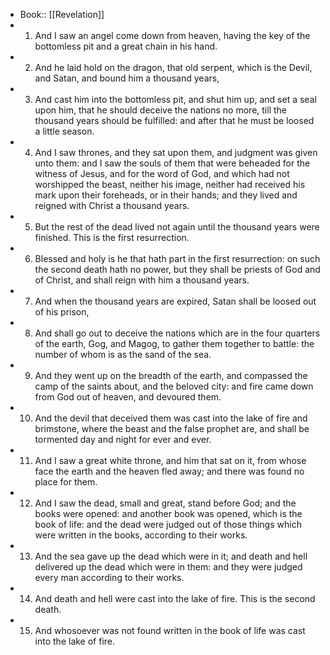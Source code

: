- Book:: [[Revelation]]
- 1. And I saw an angel come down from heaven, having the key of the bottomless pit and a great chain in his hand.
- 2. And he laid hold on the dragon, that old serpent, which is the Devil, and Satan, and bound him a thousand years,
- 3. And cast him into the bottomless pit, and shut him up, and set a seal upon him, that he should deceive the nations no more, till the thousand years should be fulfilled: and after that he must be loosed a little season.
- 4. And I saw thrones, and they sat upon them, and judgment was given unto them: and I saw the souls of them that were beheaded for the witness of Jesus, and for the word of God, and which had not worshipped the beast, neither his image, neither had received his mark upon their foreheads, or in their hands; and they lived and reigned with Christ a thousand years.
- 5. But the rest of the dead lived not again until the thousand years were finished. This is the first resurrection.
- 6. Blessed and holy is he that hath part in the first resurrection: on such the second death hath no power, but they shall be priests of God and of Christ, and shall reign with him a thousand years.
- 7. And when the thousand years are expired, Satan shall be loosed out of his prison,
- 8. And shall go out to deceive the nations which are in the four quarters of the earth, Gog, and Magog, to gather them together to battle: the number of whom is as the sand of the sea.
- 9. And they went up on the breadth of the earth, and compassed the camp of the saints about, and the beloved city: and fire came down from God out of heaven, and devoured them.
- 10. And the devil that deceived them was cast into the lake of fire and brimstone, where the beast and the false prophet are, and shall be tormented day and night for ever and ever.
- 11. And I saw a great white throne, and him that sat on it, from whose face the earth and the heaven fled away; and there was found no place for them.
- 12. And I saw the dead, small and great, stand before God; and the books were opened: and another book was opened, which is the book of life: and the dead were judged out of those things which were written in the books, according to their works.
- 13. And the sea gave up the dead which were in it; and death and hell delivered up the dead which were in them: and they were judged every man according to their works.
- 14. And death and hell were cast into the lake of fire. This is the second death.
- 15. And whosoever was not found written in the book of life was cast into the lake of fire.
